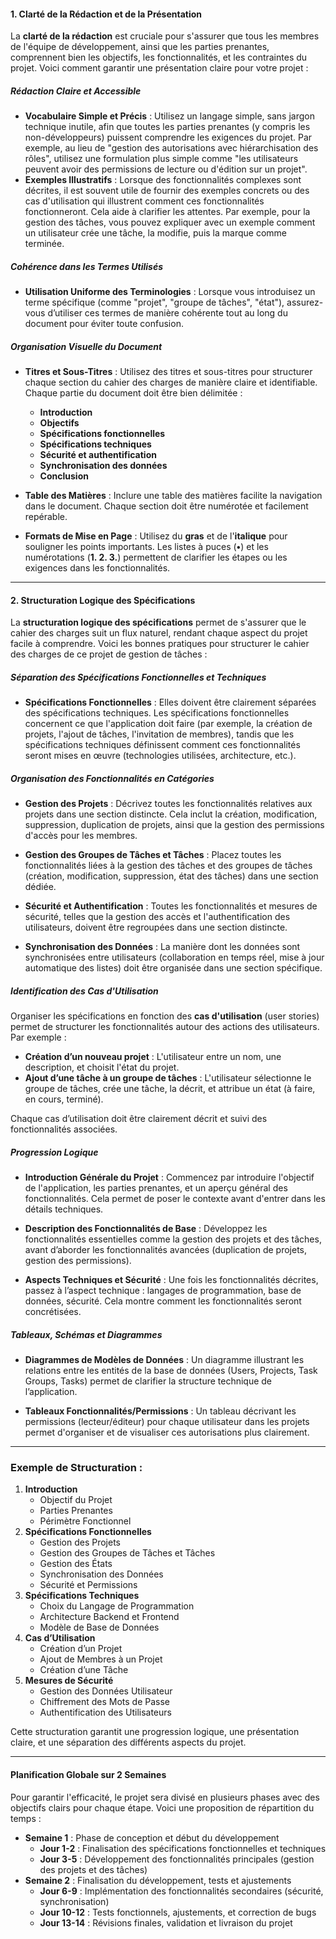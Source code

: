 
#### **1. Clarté de la Rédaction et de la Présentation**

La **clarté de la rédaction** est cruciale pour s'assurer que tous les membres de l'équipe de développement, ainsi que les parties prenantes, comprennent bien les objectifs, les fonctionnalités, et les contraintes du projet. Voici comment garantir une présentation claire pour votre projet :

##### **Rédaction Claire et Accessible**
- **Vocabulaire Simple et Précis** : Utilisez un langage simple, sans jargon technique inutile, afin que toutes les parties prenantes (y compris les non-développeurs) puissent comprendre les exigences du projet. Par exemple, au lieu de "gestion des autorisations avec hiérarchisation des rôles", utilisez une formulation plus simple comme "les utilisateurs peuvent avoir des permissions de lecture ou d'édition sur un projet".
- **Exemples Illustratifs** : Lorsque des fonctionnalités complexes sont décrites, il est souvent utile de fournir des exemples concrets ou des cas d'utilisation qui illustrent comment ces fonctionnalités fonctionneront. Cela aide à clarifier les attentes. Par exemple, pour la gestion des tâches, vous pouvez expliquer avec un exemple comment un utilisateur crée une tâche, la modifie, puis la marque comme terminée.

##### **Cohérence dans les Termes Utilisés**
- **Utilisation Uniforme des Terminologies** : Lorsque vous introduisez un terme spécifique (comme "projet", "groupe de tâches", "état"), assurez-vous d’utiliser ces termes de manière cohérente tout au long du document pour éviter toute confusion.

##### **Organisation Visuelle du Document**
- **Titres et Sous-Titres** : Utilisez des titres et sous-titres pour structurer chaque section du cahier des charges de manière claire et identifiable. Chaque partie du document doit être bien délimitée : 
  - **Introduction**
  - **Objectifs**
  - **Spécifications fonctionnelles**
  - **Spécifications techniques**
  - **Sécurité et authentification**
  - **Synchronisation des données**
  - **Conclusion**
  
- **Table des Matières** : Inclure une table des matières facilite la navigation dans le document. Chaque section doit être numérotée et facilement repérable.
  
- **Formats de Mise en Page** : Utilisez du **gras** et de l'**italique** pour souligner les points importants. Les listes à puces (**•**) et les numérotations (**1. 2. 3.**) permettent de clarifier les étapes ou les exigences dans les fonctionnalités.

---

#### **2. Structuration Logique des Spécifications**

La **structuration logique des spécifications** permet de s'assurer que le cahier des charges suit un flux naturel, rendant chaque aspect du projet facile à comprendre. Voici les bonnes pratiques pour structurer le cahier des charges de ce projet de gestion de tâches :

##### **Séparation des Spécifications Fonctionnelles et Techniques**
- **Spécifications Fonctionnelles** : Elles doivent être clairement séparées des spécifications techniques. Les spécifications fonctionnelles concernent ce que l'application doit faire (par exemple, la création de projets, l'ajout de tâches, l'invitation de membres), tandis que les spécifications techniques définissent comment ces fonctionnalités seront mises en œuvre (technologies utilisées, architecture, etc.).

##### **Organisation des Fonctionnalités en Catégories**
- **Gestion des Projets** : Décrivez toutes les fonctionnalités relatives aux projets dans une section distincte. Cela inclut la création, modification, suppression, duplication de projets, ainsi que la gestion des permissions d'accès pour les membres.
  
- **Gestion des Groupes de Tâches et Tâches** : Placez toutes les fonctionnalités liées à la gestion des tâches et des groupes de tâches (création, modification, suppression, état des tâches) dans une section dédiée.
  
- **Sécurité et Authentification** : Toutes les fonctionnalités et mesures de sécurité, telles que la gestion des accès et l'authentification des utilisateurs, doivent être regroupées dans une section distincte.
  
- **Synchronisation des Données** : La manière dont les données sont synchronisées entre utilisateurs (collaboration en temps réel, mise à jour automatique des listes) doit être organisée dans une section spécifique.

##### **Identification des Cas d'Utilisation**
Organiser les spécifications en fonction des **cas d'utilisation** (user stories) permet de structurer les fonctionnalités autour des actions des utilisateurs. Par exemple :
- **Création d’un nouveau projet** : L'utilisateur entre un nom, une description, et choisit l'état du projet.
- **Ajout d’une tâche à un groupe de tâches** : L'utilisateur sélectionne le groupe de tâches, crée une tâche, la décrit, et attribue un état (à faire, en cours, terminé).
  
Chaque cas d’utilisation doit être clairement décrit et suivi des fonctionnalités associées.

##### **Progression Logique**
- **Introduction Générale du Projet** : Commencez par introduire l'objectif de l'application, les parties prenantes, et un aperçu général des fonctionnalités. Cela permet de poser le contexte avant d'entrer dans les détails techniques.
  
- **Description des Fonctionnalités de Base** : Développez les fonctionnalités essentielles comme la gestion des projets et des tâches, avant d’aborder les fonctionnalités avancées (duplication de projets, gestion des permissions).
  
- **Aspects Techniques et Sécurité** : Une fois les fonctionnalités décrites, passez à l’aspect technique : langages de programmation, base de données, sécurité. Cela montre comment les fonctionnalités seront concrétisées.

##### **Tableaux, Schémas et Diagrammes**
- **Diagrammes de Modèles de Données** : Un diagramme illustrant les relations entre les entités de la base de données (Users, Projects, Task Groups, Tasks) permet de clarifier la structure technique de l’application.
  
- **Tableaux Fonctionnalités/Permissions** : Un tableau décrivant les permissions (lecteur/éditeur) pour chaque utilisateur dans les projets permet d'organiser et de visualiser ces autorisations plus clairement.

---

### **Exemple de Structuration :**
1. **Introduction**
   - Objectif du Projet
   - Parties Prenantes
   - Périmètre Fonctionnel
2. **Spécifications Fonctionnelles**
   - Gestion des Projets
   - Gestion des Groupes de Tâches et Tâches
   - Gestion des États
   - Synchronisation des Données
   - Sécurité et Permissions
3. **Spécifications Techniques**
   - Choix du Langage de Programmation
   - Architecture Backend et Frontend
   - Modèle de Base de Données
4. **Cas d’Utilisation**
   - Création d’un Projet
   - Ajout de Membres à un Projet
   - Création d’une Tâche
5. **Mesures de Sécurité**
   - Gestion des Données Utilisateur
   - Chiffrement des Mots de Passe
   - Authentification des Utilisateurs

Cette structuration garantit une progression logique, une présentation claire, et une séparation des différents aspects du projet.

---

#### **Planification Globale sur 2 Semaines**

Pour garantir l'efficacité, le projet sera divisé en plusieurs phases avec des objectifs clairs pour chaque étape. Voici une proposition de répartition du temps :

- **Semaine 1** : Phase de conception et début du développement
    - **Jour 1-2** : Finalisation des spécifications fonctionnelles et techniques
    - **Jour 3-5** : Développement des fonctionnalités principales (gestion des projets et des tâches)
- **Semaine 2** : Finalisation du développement, tests et ajustements
    - **Jour 6-9** : Implémentation des fonctionnalités secondaires (sécurité, synchronisation)
    - **Jour 10-12** : Tests fonctionnels, ajustements, et correction de bugs
    - **Jour 13-14** : Révisions finales, validation et livraison du projet

